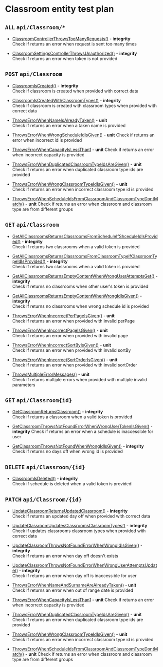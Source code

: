 # Classroom entity test plan

## `ALL` `api/Classroom/*`

- [ClassroomControllerThrowsTooManyRequests()](../Entities/EClassroom/ClassroomController.test.cs) - **integrity**  
  Check if returns an error when request is sent too many times

- [ClassroomSettingsControllerThrowsUnauthorized()](../Entities/EClassroom/ClassroomController.test.cs) - **integrity**  
  Check if returns an error when token is not provided

## `POST` `api/Classroom`

- [ClassroomIsCreated()](../Entities/EClassroom/ClassroomController.test.cs) - **integrity**  
  Check if classroom is created when provided with correct data

- [ClassroomIsCreatedWithClassroomTypes()](../Entities/EClassroom/ClassroomController.test.cs) - **integrity**  
  Check if classroom is created with classroom types when provided with correct data

- [ThrowsErrorWhenNameIsAlreadyTaken()](../Entities/EClassroom/CreateClassroomCommand.unit.cs) - **unit**  
  Check if returns an error when a taken name  is provided

- [ThrowsErrorWhenWrongScheduleIdIsGiven()](../Entities/EClassroom/CreateClassroomCommand.unit.cs) - **unit** 
  Check if returns an error when incorrect id is provided

- [ThrowsErrorWhenCapacityIsLessThan1](../Entities/EClassroom/CreateClassroomCommand.unit.cs) - **unit** 
  Check if returns an error when incorrect capacity is provided

- [ThrowsErrorWhenDuplicatedClassroomTypeIdsAreGiven()](../Entities/EClassroom/CreateClassroomCommand.unit.cs) - **unit** 			
  Check if returns an error when duplicated classroom type ids are provided

- [ThrowsErrorWhenWrongClassroomTypeIdIsGiven()](../Entities/EClassroom/CreateClassroomCommand.unit.cs) - **unit** 			
  Check if returns an error when incorrect classroom type id is provided

- [ThrowsErrorWhenScheduleIdsFromClassroomAndClassroomTypeDontMatch()](../Entities/EClassroom/CreateClassroomCommand.unit.cs) - **unit**
  Check if returns an error when classroom and classroom type are from different groups

## `GET` `api/Classroom`

- [GetAllClassroomsReturnsClassroomsFromScheduleIfShceduleIdIsProvided()](../Entities/EClassroom/ClassroomController.test.cs) - **integrity**  
  Check if returns two classrooms when a valid token is provided

- [GetAllClassroomsReturnsClassroomsFromClassroomTypeIfClassroomTypeIdIsProvided()](../Entities/EClassroom/ClassroomController.test.cs) - **integrity**  
  Check if returns two classrooms when a valid token is provided

- [GetAllClassroomsReturnsEmptyContentWhenWrongUserAttemptsGet()](../Entities/EClassroom/ClassroomController.test.cs) - **integrity**  
  Check if returns no classrooms when other user's token is provided

- [GetAllClassroomsReturnsEmptyContentWhenWrongIdIsGiven()](../Entities/EClassroom/ClassroomController.test.cs) - **integrity**  
  Check if returns no classrooms when wrong schedule id is provided

- [ThrowsErrorWhenIncorrectPerPageIsGiven()](../Entities/EClassroom/Queries/GetAllClassroom.unit.cs) - **unit**  
  Check if returns an error when provided with invalid perPage

- [ThrowsErrorWhenIncorrectPageIsGiven()](../Entities/EClassroom/Queries/GetAllClassroom.unit.cs) - **unit**  
  Check if returns an error when provided with invalid page

- [ThrowsErrorWhenIncorrectSortByIsGiven()](../Entities/EClassroom/Queries/GetAllClassroom.unit.cs) - **unit**  
  Check if returns an error when provided with invalid sortBy

- [ThrowsErrorWhenIncorrectSortOrderIsGiven()](../Entities/EClassroom/Queries/GetAllClassroom.unit.cs) - **unit**  
  Check if returns an error when provided with invalid sortOrder

- [ThrowsMultipleErrorMessages()](../Entities/EClassroom/Queries/GetAllClassroom.unit.cs) - **unit**  
  Check if returns multiple errors when provided with multiple invalid parameters

## `GET` `api/Classroom{id}`

- [GetClassroomReturnsClassroom()](../Entities/EClassroom/ClassroomController.test.cs) - **integrity**  
  Check if returns a classroom when a valid token is provided

- [GetClassroomThrowsNotFoundErrorWhenWrongUserTokenIsGiven()](../Entities/EClassroom/ClassroomController.test.cs) - **integrity** 
  Check if returns an error when a schedule is inaccessible for user

- [GetClassroomThrowsNotFoundWhenWrongIdIsGiven()](../Entities/EClassroom/ClassroomController.test.cs) - **integrity**  
  Check if returns no days off when wrong id is provided

## `DELETE` `api/Classroom/{id}`

- [ClassroomIsDeleted()](../Entities/EClassroom/ClassroomController.test.cs) - **integrity**  
  Check if schedule is deleted when a valid token is provided

## `PATCH` `api/Classroom/{id}`

- [UpdateClassroomReturnsUpdatedClassroom()](../Entities/EClassroom/ClassroomController.test.cs) - **integrity**  
  Check if returns an updated day off when provided with correct data

- [UpdateClassroomUpdatesClassroomsClassroomTypes()](../Entities/EClassroom/ClassroomController.test.cs) - **integrity**  
  Check if updates classrooms classroom types when provided with correct data

- [UpdateClassroomThrowsNotFoundErrorWhenWrongIdIsGiven()](../Entities/EClassroom/ClassroomController.test.cs) - **integrity**  
  Check if returns an error when day off doesn't exists

- [UpdateClassroomThrowsNotFoundErrorWhenWrongUserAttemptsUpdate()](../Entities/EClassroom/ClassroomController.test.cs) - **integrity**  
  Check if returns an error when day off is inaccessible for user

- [ThrowsErrorWhenNameAndSurnameAreAlreadyTaken()](../Entities/EClassroom/Commands/UpdateClassroomCommand.unit.cs) - **unit**  
  Check if returns an error when out of range date is provided

- [ThrowsErrorWhenCapacityIsLessThan1](../Entities/EClassroom/UpdateClassroomCommand.unit.cs) - **unit** 
  Check if returns an error when incorrect capacity is provided

- [ThrowsErrorWhenDuplicatedClassroomTypeIdsAreGiven()](../Entities/EClassroom/UpdateClassroomCommand.unit.cs) - **unit** 			
  Check if returns an error when duplicated classroom type ids are provided

- [ThrowsErrorWhenWrongClassroomTypeIdIsGiven()](../Entities/EClassroom/UpdateClassroomCommand.unit.cs) - **unit** 			
  Check if returns an error when incorrect classroom type id is provided

- [ThrowsErrorWhenScheduleIdsFromClassroomAndClassroomTypeDontMatch()](../Entities/EClassroom/UpdateClassroomCommand.unit.cs) - **unit**
  Check if returns an error when classroom and classroom type are from different groups

